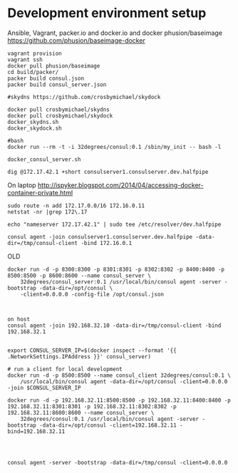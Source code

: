 Development environment setup
================

Ansible, Vagrant, packer.io and docker.io and docker phusion/baseimage
https://github.com/phusion/baseimage-docker


    vagrant provision
    vagrant ssh
    docker pull phusion/baseimage
    cd build/packer/
    packer build consul.json
    packer build consul_server.json

    #skydns https://github.com/crosbymichael/skydock

    docker pull crosbymichael/skydns
    docker pull crosbymichael/skydock
    docker_skydns.sh
    docker_skydock.sh

    #bash
    docker run --rm -t -i 32degrees/consul:0.1 /sbin/my_init -- bash -l

    docker_consul_server.sh

    dig @172.17.42.1 +short consulserver1.consulserver.dev.halfpipe


On laptop
http://ispyker.blogspot.com/2014/04/accessing-docker-container-private.html

    sudo route -n add 172.17.0.0/16 172.16.0.11
    netstat -nr |grep 172\.17

    echo "nameserver 172.17.42.1" | sudo tee /etc/resolver/dev.halfpipe

    consul agent -join consulserver1.consulserver.dev.halfpipe -data-dir=/tmp/consul-client -bind 172.16.0.1

OLD


    docker run -d -p 8300:8300 -p 8301:8301 -p 8302:8302 -p 8400:8400 -p 8500:8500 -p 8600:8600 --name consul_server \
        32degrees/consul_server:0.1 /usr/local/bin/consul agent -server -bootstrap -data-dir=/opt/consul \
        -client=0.0.0.0 -config-file /opt/consul.json



    on host
    consul agent -join 192.168.32.10 -data-dir=/tmp/consul-client -bind 192.168.32.1


    export CONSUL_SERVER_IP=$(docker inspect --format '{{ .NetworkSettings.IPAddress }}' consul_server)

    # run a client for local development
    docker run -d -p 8500:8500 --name consul_client 32degrees/consul:0.1 \
        /usr/local/bin/consul agent -data-dir=/opt/consul -client=0.0.0.0 -join $CONSUL_SERVER_IP

    docker run -d -p 192.168.32.11:8500:8500 -p 192.168.32.11:8400:8400 -p 192.168.32.11:8301:8301 -p 192.168.32.11:8302:8302 -p 192.168.32.11:8600:8600 --name consul_server \
        32degrees/consul:0.1 /usr/local/bin/consul agent -server -bootstrap -data-dir=/opt/consul -client=192.168.32.11 -bind=192.168.32.11




    consul agent -server -bootstrap -data-dir=/tmp/consul -client=0.0.0.0
